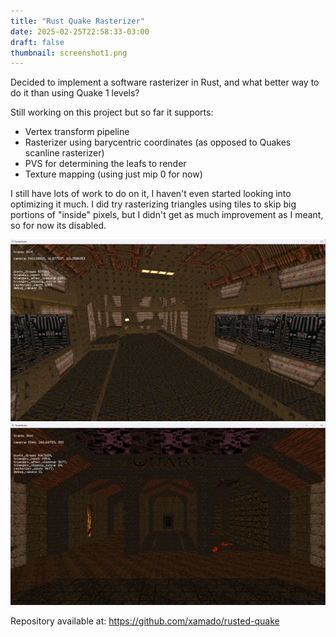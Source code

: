 ```yaml
---
title: "Rust Quake Rasterizer"
date: 2025-02-25T22:58:33-03:00
draft: false
thumbnail: screenshot1.png
---
```


Decided to implement a software rasterizer in Rust, and what better way to do it than using Quake 1 levels?

Still working on this project but so far it supports:

* Vertex transform pipeline
* Rasterizer using barycentric coordinates (as opposed to Quakes scanline rasterizer)
* PVS for determining the leafs to render
* Texture mapping (using just mip 0 for now)

I still have lots of work to do on it, I haven't even started looking into optimizing it much. I did try
rasterizing triangles using tiles to skip big portions of "inside" pixels, but I didn't get as much improvement 
as I meant, so for now its disabled.

![Image alt Main](screenshot1.png "Software Rasterizer")
![Image alt Main](screenshot2.png "Software Rasterizer")

Repository available at: https://github.com/xamado/rusted-quake

